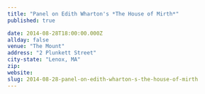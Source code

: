 ```yaml
---
title: "Panel on Edith Wharton's *The House of Mirth*"
published: true

date: 2014-08-28T18:00:00.000Z
allday: false
venue: "The Mount"
address: "2 Plunkett Street"
city-state: "Lenox, MA"
zip:
website:
slug: 2014-08-28-panel-on-edith-wharton-s-the-house-of-mirth
---
```


